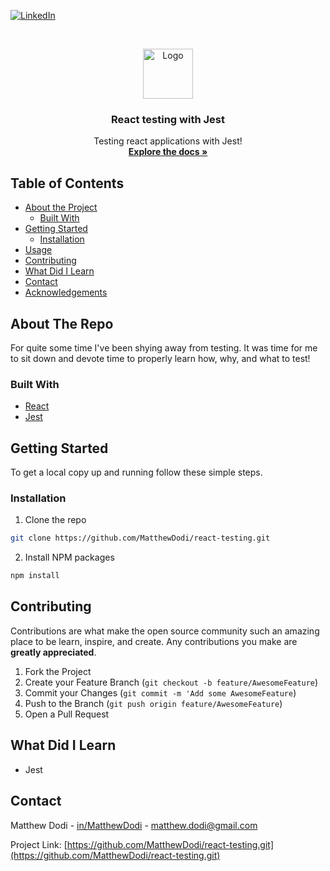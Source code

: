 [![LinkedIn][linkedin-shield]][linkedin-url]

<!-- PROJECT LOGO -->
<br />
<p align="center">
  <a href="https://github.com/othneildrew/Best-README-Template">
    <img src="https://d2eip9sf3oo6c2.cloudfront.net/tags/images/000/000/940/landscape/jestlogo.png" alt="Logo" width="80" height="80">
  </a>

  <h3 align="center">React testing with Jest</h3>

  <p align="center">
    Testing react applications with Jest!
    <br />
    <a href="https://jestjs.io/docs/en/getting-started"><strong>Explore the docs »</strong></a>
    <br />
  </p>
</p>

<!-- TABLE OF CONTENTS -->

## Table of Contents

- [About the Project](#about-the-project)
  - [Built With](#built-with)
- [Getting Started](#getting-started)
  - [Installation](#installation)
- [Usage](#usage)
- [Contributing](#contributing)
- [What Did I Learn](#what-did-i-learn)
- [Contact](#contact)
- [Acknowledgements](#acknowledgements)

<!-- ABOUT THE PROJECT -->

## About The Repo

For quite some time I've been shying away from testing. It was time for me to sit down and devote time to properly learn how, why, and what to test!

### Built With

- [React](https://reactjs.org/)
- [Jest](https://jestjs.io/index.html)

<!-- GETTING STARTED -->

## Getting Started

To get a local copy up and running follow these simple steps.

### Installation

1. Clone the repo

```sh
git clone https://github.com/MatthewDodi/react-testing.git
```

2. Install NPM packages

```sh
npm install
```

<!-- CONTRIBUTING -->

## Contributing

Contributions are what make the open source community such an amazing place to be learn, inspire, and create. Any contributions you make are **greatly appreciated**.

1. Fork the Project
2. Create your Feature Branch (`git checkout -b feature/AwesomeFeature`)
3. Commit your Changes (`git commit -m 'Add some AwesomeFeature`)
4. Push to the Branch (`git push origin feature/AwesomeFeature`)
5. Open a Pull Request

## What Did I Learn

- Jest

<!-- CONTACT -->

## Contact

Matthew Dodi - [in/MatthewDodi](https://linkedin.com/in/MatthewDodi) - matthew.dodi@gmail.com

Project Link: [https://github.com/MatthewDodi/react-testing.git](https://github.com/MatthewDodi/react-testing.git)

<!-- MARKDOWN LINKS & IMAGES -->

[linkedin-shield]: https://img.shields.io/badge/-LinkedIn-black.svg?style=flat-square&logo=linkedin&colorB=555
[linkedin-url]: https://linkedin.com/in/MatthewDodi
